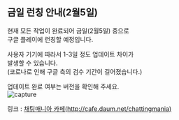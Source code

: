 ## 금일 런칭 안내(2월5일)

현재 모든 작업이 완료되어 금일(2월5일) 중으로  
구글 플레이에 런칭할 예정입니다.   

사용자 기기에 따라서 1-3일 정도 업데이트 차이가  
발생할 수 있습니다.  
(코로나로 인해 구글 측의 검수 기간이 길어졌습니다.)

업데이트 완료 여부는 버전을 확인해 주세요.  
![capture](https://t1.daumcdn.net/cafeattach/1PJh7/e9bc4dfa8565b1b07fdfe0e8b87defde80a15583)
   
링크 : [채팅매니아 카페(http://cafe.daum.net/chattingmania)](http://cafe.daum.net/chattingmania)
